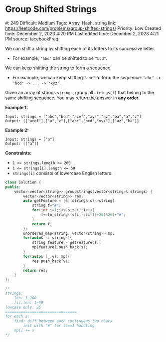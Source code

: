 # Group Shifted Strings

#: 249
Difficult: Medium
Tags: Array, Hash, string
link: https://leetcode.com/problems/group-shifted-strings/
Priority: Low
Created time: December 2, 2023 4:20 PM
Last edited time: December 2, 2023 4:21 PM
source: facebookFreq

We can shift a string by shifting each of its letters to its successive letter.

- For example, `"abc"` can be shifted to be `"bcd"`.

We can keep shifting the string to form a sequence.

- For example, we can keep shifting `"abc"` to form the sequence: `"abc" -> "bcd" -> ... -> "xyz"`.

Given an array of strings `strings`, group all `strings[i]` that belong to the same shifting sequence. You may return the answer in **any order**.

**Example 1:**

```
Input: strings = ["abc","bcd","acef","xyz","az","ba","a","z"]
Output: [["acef"],["a","z"],["abc","bcd","xyz"],["az","ba"]]

```

**Example 2:**

```
Input: strings = ["a"]
Output: [["a"]]

```

**Constraints:**

- `1 <= strings.length <= 200`
- `1 <= strings[i].length <= 50`
- `strings[i]` consists of lowercase English letters.

```cpp
class Solution {
public:
    vector<vector<string>> groupStrings(vector<string>& strings) {
        vector<vector<string>> res;
        auto getFeature = [&](string& s)->string{
            string f="#";
            for(int i=1;i<s.size();i++){
                f+=to_string((s[i]-s[i-1]+26)%26)+"#";
            }
            return f;
        };
        unordered_map<string, vector<string>> mp;
        for(auto& s: strings){
            string feature = getFeature(s);
            mp[feature].push_back(s);
        }
        for(auto& [_,v]: mp){
            res.push_back(v);
        }
        return res;
    }
};

/*
strings:
    len: 1~200
    [i].len: 1~50
lowcase only: 26
================================
for each s:
    find: diff between each continuous two chars
        init with "#" for sz==1 handling
    mp[] += s
*/
```